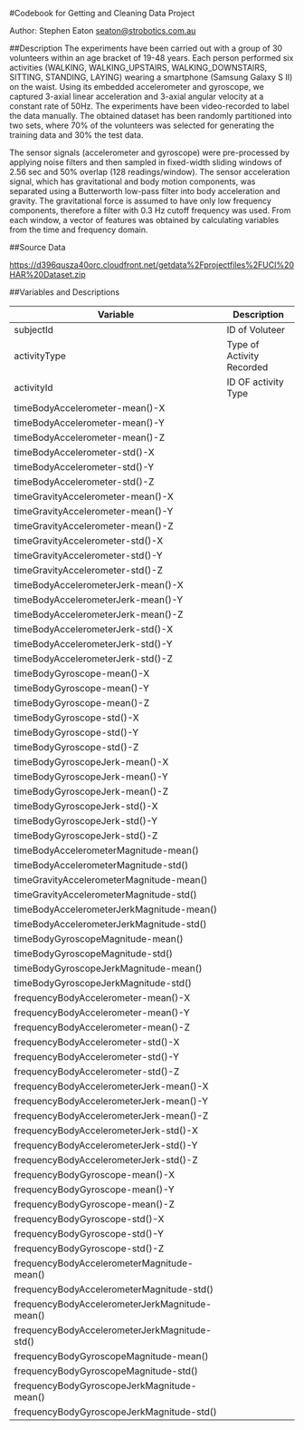 #Codebook for Getting and Cleaning Data Project

Author: Stephen Eaton seaton@strobotics.com.au

##Description
The experiments have been carried out with a group of 30 volunteers within an age bracket of 19-48 years. Each person performed six activities (WALKING, WALKING_UPSTAIRS, WALKING_DOWNSTAIRS, SITTING, STANDING, LAYING) wearing a smartphone (Samsung Galaxy S II) on the waist. Using its embedded accelerometer and gyroscope, we captured 3-axial linear acceleration and 3-axial angular velocity at a constant rate of 50Hz. The experiments have been video-recorded to label the data manually. The obtained dataset has been randomly partitioned into two sets, where 70% of the volunteers was selected for generating the training data and 30% the test data.

The sensor signals (accelerometer and gyroscope) were pre-processed by applying noise filters and then sampled in fixed-width sliding windows of 2.56 sec and 50% overlap (128 readings/window). The sensor acceleration signal, which has gravitational and body motion components, was separated using a Butterworth low-pass filter into body acceleration and gravity. The gravitational force is assumed to have only low frequency components, therefore a filter with 0.3 Hz cutoff frequency was used. From each window, a vector of features was obtained by calculating variables from the time and frequency domain.

##Source Data

https://d396qusza40orc.cloudfront.net/getdata%2Fprojectfiles%2FUCI%20HAR%20Dataset.zip

##Variables and Descriptions

Variable  | Description 
--------- | -----------
subjectId |  ID of Voluteer
 activityType | Type of Activity Recorded 
 activityId | ID OF activity Type 
 timeBodyAccelerometer-mean()-X | 
 timeBodyAccelerometer-mean()-Y | 
 timeBodyAccelerometer-mean()-Z | 
 timeBodyAccelerometer-std()-X  | 
 timeBodyAccelerometer-std()-Y | 
 timeBodyAccelerometer-std()-Z | 
 timeGravityAccelerometer-mean()-X |
 timeGravityAccelerometer-mean()-Y |
timeGravityAccelerometer-mean()-Z |
timeGravityAccelerometer-std()-X |
timeGravityAccelerometer-std()-Y |
timeGravityAccelerometer-std()-Z |
timeBodyAccelerometerJerk-mean()-X |
timeBodyAccelerometerJerk-mean()-Y |
timeBodyAccelerometerJerk-mean()-Z |
timeBodyAccelerometerJerk-std()-X |
timeBodyAccelerometerJerk-std()-Y |
timeBodyAccelerometerJerk-std()-Z |
timeBodyGyroscope-mean()-X |
timeBodyGyroscope-mean()-Y |
timeBodyGyroscope-mean()-Z |
timeBodyGyroscope-std()-X |
timeBodyGyroscope-std()-Y |
timeBodyGyroscope-std()-Z |
timeBodyGyroscopeJerk-mean()-X |
timeBodyGyroscopeJerk-mean()-Y |
timeBodyGyroscopeJerk-mean()-Z | 
timeBodyGyroscopeJerk-std()-X |
timeBodyGyroscopeJerk-std()-Y |
timeBodyGyroscopeJerk-std()-Z |
timeBodyAccelerometerMagnitude-mean() |
timeBodyAccelerometerMagnitude-std() |
timeGravityAccelerometerMagnitude-mean() |
timeGravityAccelerometerMagnitude-std() |
timeBodyAccelerometerJerkMagnitude-mean() |
timeBodyAccelerometerJerkMagnitude-std() |
timeBodyGyroscopeMagnitude-mean() |
timeBodyGyroscopeMagnitude-std() |
timeBodyGyroscopeJerkMagnitude-mean() |	
timeBodyGyroscopeJerkMagnitude-std() |	
frequencyBodyAccelerometer-mean()-X |	
frequencyBodyAccelerometer-mean()-Y |	
frequencyBodyAccelerometer-mean()-Z |	
frequencyBodyAccelerometer-std()-X |	
frequencyBodyAccelerometer-std()-Y |	
frequencyBodyAccelerometer-std()-Z |	
frequencyBodyAccelerometerJerk-mean()-X |	
frequencyBodyAccelerometerJerk-mean()-Y |	
frequencyBodyAccelerometerJerk-mean()-Z	 |
frequencyBodyAccelerometerJerk-std()-X |	
frequencyBodyAccelerometerJerk-std()-Y |	
frequencyBodyAccelerometerJerk-std()-Z |	
frequencyBodyGyroscope-mean()-X	 |
frequencyBodyGyroscope-mean()-Y	 |
frequencyBodyGyroscope-mean()-Z	 |
frequencyBodyGyroscope-std()-X	 |
frequencyBodyGyroscope-std()-Y |
frequencyBodyGyroscope-std()-Z |
frequencyBodyAccelerometerMagnitude-mean() |	
frequencyBodyAccelerometerMagnitude-std() |
frequencyBodyAccelerometerJerkMagnitude-mean() |	
frequencyBodyAccelerometerJerkMagnitude-std() |	
frequencyBodyGyroscopeMagnitude-mean() |
frequencyBodyGyroscopeMagnitude-std() |	 
frequencyBodyGyroscopeJerkMagnitude-mean() |	
frequencyBodyGyroscopeJerkMagnitude-std() |


